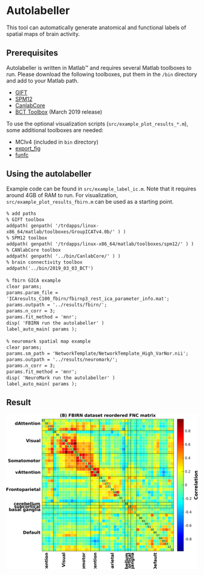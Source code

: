# Autolabeller

This tool can automatically generate anatomical and functional labels of spatial maps of brain activity.

## Prerequisites

Autolabeller is written in Matlab™ and requires several Matlab toolboxes to run. Please download the following toolboxes, put them in the `/bin` directory and add to your Matlab path.

- [GIFT](https://github.com/trendscenter/gift)
- [SPM12](https://www.fil.ion.ucl.ac.uk/spm/software/spm12/)
- [CanlabCore](https://github.com/canlab/CanlabCore)
- [BCT Toolbox](https://sites.google.com/site/bctnet/) (March 2019 release)

To use the optional visualization scripts (`src/example_plot_results_*.m`), some additional toolboxes are needed:

- MCIv4 (included in `bin` directory)
- [export_fig](https://github.com/altmany/export_fig)
- [funfc](https://github.com/esalman/funfc)

## Using the autolabeller

Example code can be found in `src/example_label_ic.m`. Note that it requires around 4GB of RAM to run. For visualization, `src/example_plot_results_fbirn.m` can be used as a starting point.

    % add paths
    % GIFT toolbox
    addpath( genpath( '/trdapps/linux-x86_64/matlab/toolboxes/GroupICATv4.0b/' ) )
    % SPM12 toolbox
    addpath( genpath( '/trdapps/linux-x86_64/matlab/toolboxes/spm12/' ) )
    % CANlabCore toolbox
    addpath( genpath( '../bin/CanlabCore/' ) )
    % brain connectivity toolbox
    addpath('../bin/2019_03_03_BCT')

    % fbirn GICA example
    clear params;
    params.param_file = 'ICAresults_C100_fbirn/fbirnp3_rest_ica_parameter_info.mat';
    params.outpath = '../results/fbirn/';
    params.n_corr = 3;
    params.fit_method = 'mnr';
    disp( 'FBIRN run the autolabeller' )
    label_auto_main( params );

    % neuromark spatial map example
    clear params;
    params.sm_path = 'NetworkTemplate/NetworkTemplate_High_VarNor.nii';
    params.outpath = '../results/neuromark/';
    params.n_corr = 3;
    params.fit_method = 'mnr';
    disp( 'NeuroMark run the autolabeller' )
    label_auto_main( params );

## Result

![fbirn/fnc_reordered](results/fbirn/fnc_reordered.png)
